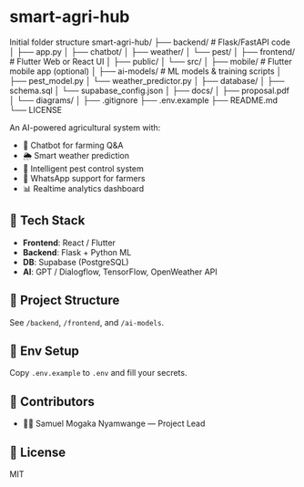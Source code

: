# smart-agri-hub
Initial folder structure
smart-agri-hub/
├── backend/                  # Flask/FastAPI code
│   ├── app.py
│   ├── chatbot/
│   ├── weather/
│   └── pest/
│
├── frontend/                 # Flutter Web or React UI
│   ├── public/
│   └── src/
│
├── mobile/                   # Flutter mobile app (optional)
│
├── ai-models/                # ML models & training scripts
│   ├── pest_model.py
│   └── weather_predictor.py
│
├── database/
│   ├── schema.sql
│   └── supabase_config.json
│
├── docs/
│   ├── proposal.pdf
│   └── diagrams/
│
├── .gitignore
├── .env.example
├── README.md
└── LICENSE


An AI-powered agricultural system with:
- 🤖 Chatbot for farming Q&A
- 🌦️ Smart weather prediction
- 🐛 Intelligent pest control system
- 💬 WhatsApp support for farmers
- 📊 Realtime analytics dashboard

## 🔧 Tech Stack
- **Frontend**: React / Flutter
- **Backend**: Flask + Python ML
- **DB**: Supabase (PostgreSQL)
- **AI**: GPT / Dialogflow, TensorFlow, OpenWeather API

## 🚧 Project Structure
See `/backend`, `/frontend`, and `/ai-models`.

## 🔐 Env Setup
Copy `.env.example` to `.env` and fill your secrets.

## 🙌 Contributors
- 👨‍🌾 Samuel Mogaka Nyamwange — Project Lead

## 📄 License
MIT
